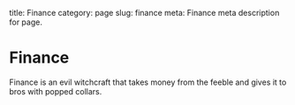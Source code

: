 title: Finance
category: page
slug: finance
meta: Finance meta description for page.


# Finance
Finance is an evil witchcraft that takes money from the feeble and gives
it to bros with popped collars.
